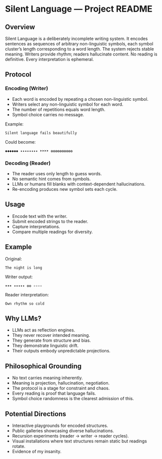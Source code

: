 # Silent Language — Project README

## Overview
Silent Language is a deliberately incomplete writing system. It encodes sentences as sequences of arbitrary non-linguistic symbols, each symbol cluster’s length corresponding to a word length. The system rejects stable meaning. Writers provide rhythm; readers hallucinate content. No reading is definitive. Every interpretation is ephemeral.

## Protocol
### Encoding (Writer)
- Each word is encoded by repeating a chosen non-linguistic symbol.
- Writers select any non-linguistic symbol for each word.
- The number of repetitions equals word length.
- Symbol choice carries no message.

Example:
```
Silent language fails beautifully
```
Could become:
```
◆◆◆◆◆◆ ✦✦✦✦✦✦✦✦ ➤➤➤➤ ✿✿✿✿✿✿✿✿✿✿
```

### Decoding (Reader)
- The reader uses only length to guess words.
- No semantic hint comes from symbols.
- LLMs or humans fill blanks with context-dependent hallucinations.
- Re-encoding produces new symbol sets each cycle.

## Usage
- Encode text with the writer.
- Submit encoded strings to the reader.
- Capture interpretations.
- Compare multiple readings for diversity.

## Example
Original:
```
The night is long
```
Writer output:
```
✶✶✶ ✦✦✦✦✦ ✪✪ ✧✧✧✧
```
Reader interpretation:
```
Own rhythm so cold
```

## Why LLMs?
- LLMs act as reflection engines.
- They never recover intended meaning.
- They generate from structure and bias.
- They demonstrate linguistic drift.
- Their outputs embody unpredictable projections.

## Philosophical Grounding
- No text carries meaning inherently.
- Meaning is projection, hallucination, negotiation.
- The protocol is a stage for constraint and chaos.
- Every reading is proof that language fails.
- Symbol choice randomness is the clearest admission of this.

## Potential Directions
- Interactive playgrounds for encoded structures.
- Public galleries showcasing diverse hallucinations.
- Recursion experiments (reader → writer → reader cycles).
- Visual installations where text structures remain static but readings rotate.
- Evidence of my insanity.

